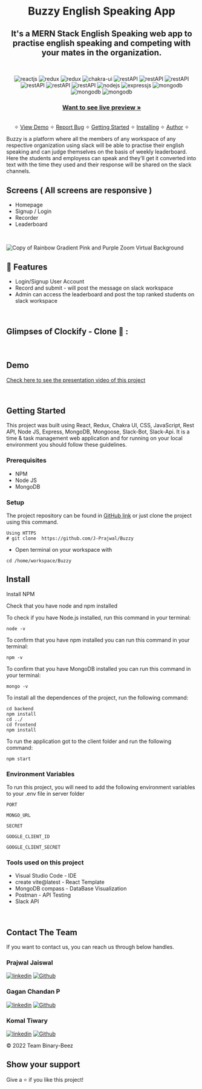 <h1 align="center">Buzzy English Speaking App</h1> 

<h2 align="center">It's a MERN Stack English Speaking web app to practise english speaking and competing with your mates in the organization.</h2>

<br />
<p align="center">
    <img src="https://img.shields.io/badge/React-20232A?style=for-the-badge&logo=react&logoColor=61DAFB" alt="reactjs" />
    <img src="https://img.shields.io/badge/Redux-593D88?style=for-the-badge&logo=redux&logoColor=white" alt="redux" />
    <img src="https://img.shields.io/badge/React_Router-CA4245?style=for-the-badge&logo=react-router&logoColor=white" alt="redux" />
    <img src="https://img.shields.io/badge/Chakra%20UI-3bc7bd?style=for-the-badge&logo=chakraui&logoColor=white" alt="chakra-ui"/>
    <img src="https://img.shields.io/badge/Rest_API-02303A?style=for-the-badge&logo=react-router&logoColor=white" alt="restAPI"/>
    <img src="https://img.shields.io/badge/npm-CB3837?style=for-the-badge&logo=npm&logoColor=white" alt="restAPI"/>
    <img src="https://img.shields.io/badge/Postman-FF6C37?style=for-the-badge&logo=Postman&logoColor=white" alt="restAPI"/>
    <img src="https://img.shields.io/badge/Vite-B73BFE?style=for-the-badge&logo=vite&logoColor=FFD62E" alt="restAPI"/>
    <img src="https://img.shields.io/badge/Heroku-430098?style=for-the-badge&logo=heroku&logoColor=white" alt="restAPI"/>
    <img src="https://img.shields.io/badge/Netlify-00C7B7?style=for-the-badge&logo=netlify&logoColor=white" alt="restAPI"/>
    <img src="https://img.shields.io/badge/Node.js-339933?style=for-the-badge&logo=nodedotjs&logoColor=white" alt="nodejs" />
    <img src="https://img.shields.io/badge/Express.js-000000?style=for-the-badge&logo=express&logoColor=white" alt="expressjs"/>
    <img src="https://img.shields.io/badge/MongoDB-4EA94B?style=for-the-badge&logo=mongodb&logoColor=white" alt="mongodb"/>
    <img src="https://img.shields.io/badge/Slack-4A154B?style=for-the-badge&logo=slack&logoColor=white" alt="mongodb"/>
    <img src="https://img.shields.io/badge/Glitch-2800ff?style=for-the-badge&logo=glitch&logoColor=white" alt="mongodb"/>
</p>

<h3 align="center"><a href="https://classy-druid-0cbd3c.netlify.app/"><strong>Want to see live preview »</strong></a></h3>

<p align="center"> 
    <br />&#10023;
    <a href="#Demo">View Demo</a>   &#10023;  
    <a href="https://github.com/J-Prajwal/Buzzy/issues">Report Bug</a>    &#10023;
    <a href="#Getting-Started">Getting Started</a> &#10023; <a href="#Install">Installing</a> &#10023;    
    <a href="#Contact">Author</a> &#10023;
  </p>
  
Buzzy is a platform where all the members of any workspace of any respective organization using slack will be able to practise their english speaking and can judge themselves on the basis of weekly leaderboard. Here the students and employess can speak and they'll get it converted into text with the time they used and their response will be shared on the slack channels.
  
 


  ## Screens ( All screens are responsive )
   - Homepage
   - Signup / Login
   - Recorder
   - Leaderboard
   
   <br />

![Copy of Rainbow Gradient Pink and Purple Zoom Virtual Background](https://user-images.githubusercontent.com/98648448/187080274-65a8fbba-6649-4e9c-b091-b79bc22e2b43.jpg)

## 🚀 Features
- Login/Signup User Account
- Record and submit - will post the message on slack workspace
- Admin can access the leaderboard and post the top ranked students on slack workspace

<br />

## Glimpses of Clockify - Clone 🙈 :




<br />

## Demo

[Check here to see the presentation video of this project](https://drive.google.com/file/d/111_S_Hzt-2AxZULBNX6ytE61GRYTrnfd/view?usp=sharing)


<br/>

## Getting Started

This project was built using React, Redux, Chakra UI, CSS, JavaScript, Rest API, Node JS, Express, MongoDB, Mongoose, Slack-Bot, Slack-Api. It is a time & task management web application and for running on your local environment you should follow these guidelines.


### Prerequisites

- NPM 
- Node JS
- MongoDB

### Setup


The project repository can be found in [GitHub link](https://github.com/J-Prajwal/clockifyClone-fixedThread) or just clone the project using this command. 


```
Using HTTPS
# git clone  https://github.com/J-Prajwal/Buzzy
```

+ Open terminal on your workspace with

```
cd /home/workspace/Buzzy
```


## Install

Install NPM

Check that you have node and npm installed

To check if you have Node.js installed, run this command in your terminal:


```
node -v
```

To confirm that you have npm installed you can run this command in your terminal:


```
npm -v
```

To confirm that you have MongoDB installed you can run this command in your terminal:


```
mongo -v
```


To install all the dependences of the project, run the following command:


```
cd backend
npm install
cd ../
cd frontend
npm install
```


To run the application got to the client folder and run the following command:

```
npm start
```

### Environment Variables

To run this project, you will need to add the following environment variables to your .env file in server folder

`PORT`

`MONGO_URL`

`SECRET`

 `GOOGLE_CLIENT_ID`

`GOOGLE_CLIENT_SECRET`


### Tools used on this project

- Visual Studio Code - IDE
- create vite@latest - React Template 
- MongoDB compass - DataBase Visualization
- Postman - API Testing
- Slack API

<br/>



## Contact The Team

If you want to contact us, you can reach us through below handles.

<h3>Prajwal Jaiswal</h3>

[![linkedin](https://img.shields.io/badge/LinkedIn-0077B5?style=for-the-badge&logo=linkedin&logoColor=white)](https://www.linkedin.com/in/prajwal-jaiswal-3772aa215/)
[![Github](https://img.shields.io/badge/GitHub-100000?style=for-the-badge&logo=github&logoColor=white)](https://github.com/J-Prajwal)

<h3>Gagan Chandan P</h3>

[![linkedin](https://img.shields.io/badge/LinkedIn-0077B5?style=for-the-badge&logo=linkedin&logoColor=white)](https://www.linkedin.com/in/gagan-chandan-p%F0%9F%95%B7-3b4590231/)
[![Github](https://img.shields.io/badge/GitHub-100000?style=for-the-badge&logo=github&logoColor=white)](https://github.com/GaganChandan2003)

<h3>Komal Tiwary</h3>

[![linkedin](https://img.shields.io/badge/LinkedIn-0077B5?style=for-the-badge&logo=linkedin&logoColor=white)](https://www.linkedin.com/in/komal-tiwari-/)
[![Github](https://img.shields.io/badge/GitHub-100000?style=for-the-badge&logo=github&logoColor=white)](https://github.com/komal-tiwari-dev)

© 2022 Team Binary-Beez



## Show your support

Give a ⭐️ if you like this project!
